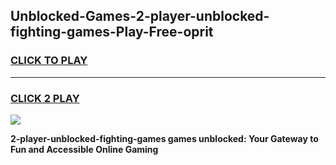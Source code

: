 
## Unblocked-Games-2-player-unblocked-fighting-games-Play-Free-oprit
<h3>
<a href="https://premium76.site?title=2-player-unblocked-fighting-games&ref=23A">CLICK TO PLAY</a></h3>
<hr>

<h3>
<a href="https://premium76.site?title=2-player-unblocked-fighting-games&ref=23A">CLICK 2 PLAY</a>
  
</h3>

<a href="https://premium76.site?title=2-player-unblocked-fighting-games&ref=23A"><img src="https://clearcache.store/games.png"></a>


**2-player-unblocked-fighting-games games unblocked: Your Gateway to Fun and Accessible Online Gaming**
